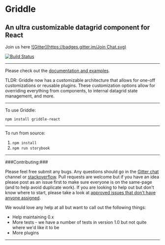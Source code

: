 Griddle
=======
An ultra customizable datagrid component for React
----------

Join us here [![Gitter](https://badges.gitter.im/Join Chat.svg)](https://gitter.im/DynamicTyped/Griddle?utm_source=badge&utm_medium=badge&utm_campaign=pr-badge&utm_content=badge)

[![Build Status](https://travis-ci.org/GriddleGriddle/Griddle.svg?branch=master)](https://travis-ci.org/GriddleGriddle/Griddle)

----------

Please check out the [documentation and examples](http://griddlegriddle.github.io/Griddle/).

TLDR: Griddle now has a customizable architecture that allows for one-off customizations or reusable plugins. These customization options allow for overriding everything from components, to internal datagrid state management, and more.

----------
To use Griddle:

`npm install griddle-react`

----------

To run from source:

1. `npm install`
2. `npm run storybook`

----------

###Contributing:###

Please feel free submit any bugs. Any questions should go in the [Gitter chat](https://gitter.im/DynamicTyped/Griddle) channel or [stackoverflow](http://stackoverflow.com/). Pull requests are welcome but if you have an idea please post as an issue first to make sure everyone is on the same-page (and to help avoid duplicate work). If you are looking to help out but don't know where to start, please take a look at [approved issues that don't have anyone assigned](https://github.com/GriddleGriddle/Griddle/issues?q=is%3Aopen+label%3Aapproved+no%3Aassignee).

We would love any help at all but want to call out the following things:
* Help maintaining 0.x
* More tests - we have a number of tests in version 1.0 but not quite where we'd like it to be
* More plugins
----------
